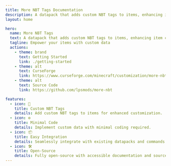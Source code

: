 ```yaml
---
title: More NBT Tags Documentation
description: A datapack that adds custom NBT tags to items, enhancing item customization with minimal code.
layout: home

hero:
  name: More NBT Tags
  text: A datapack that adds custom NBT tags to items, enhancing item customization with minimal code.
  tagline: Empower your items with custom data
  actions:
    - theme: brand
      text: Getting Started
      link: ./getting-started
    - theme: alt
      text: CurseForge
      link: https://www.curseforge.com/minecraft/customization/more-nbt-tags-datapack
    - theme: alt
      text: Source Code
      link: https://github.com/lpsmods/more-nbt

features:
  - icon: 🧩
    title: Custom NBT Tags
    details: Add custom NBT tags to items for enhanced customization.
  - icon: ⚙️
    title: Minimal Code
    details: Implement custom data with minimal coding required.
  - icon: 📦
    title: Easy Integration
    details: Seamlessly integrate with existing datapacks and commands.
  - icon: 🛠️
    title: Open-Source
    details: Fully open-source with accessible documentation and source code.
---
```

